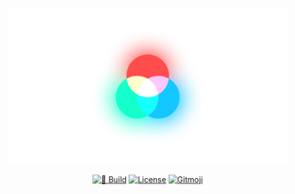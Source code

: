 <div align='center'>

  <a href='https://screeen.tv'>
    <img alt='screeen' src='https://github.com/screeentv/assets/blob/master/png/banner.png?raw=true' />
  </a>

  [![🔨 Build](https://github.com/screeentv/screeen/workflows/%F0%9F%94%A8%20Build/badge.svg)](https://github.com/screeentv/screeen/actions?query=workflow%3A%22%F0%9F%94%A8+Build%22)
  [![License](https://img.shields.io/badge/%20%F0%9F%93%84%20GPL-ef3242.svg?longCache=true&style=for-the-badge)](https://opensource.org/licenses/GPL-3.0) 
  [![Gitmoji](https://img.shields.io/badge/-%20%F0%9F%98%9C-FFDD67.svg?longCache=true&style=for-the-badge)](https://gitmoji.carloscuesta.me/) 

  <br />
</div>
